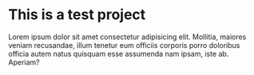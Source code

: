 # This is a test project

 Lorem ipsum dolor sit amet consectetur adipisicing elit. Mollitia, maiores veniam recusandae, illum tenetur eum officiis corporis porro doloribus officia autem natus quisquam esse assumenda nam ipsam, iste ab. Aperiam?